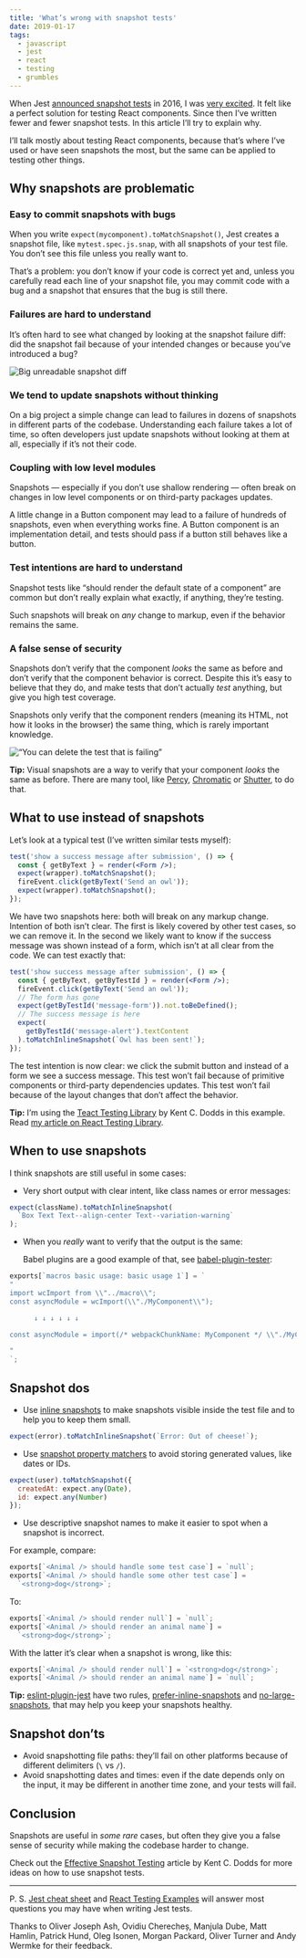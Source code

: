 ```yaml
---
title: 'What’s wrong with snapshot tests'
date: 2019-01-17
tags:
  - javascript
  - jest
  - react
  - testing
  - grumbles
---
```


When Jest [announced snapshot tests](https://jestjs.io/blog/2016/07/27/jest-14) in 2016, I was [very excited](/blog/react-jest). It felt like a perfect solution for testing React components. Since then I’ve written fewer and fewer snapshot tests. In this article I’ll try to explain why.

I’ll talk mostly about testing React components, because that’s where I’ve used or have seen snapshots the most, but the same can be applied to testing other things.

## Why snapshots are problematic

### Easy to commit snapshots with bugs

When you write `expect(mycomponent).toMatchSnapshot()`, Jest creates a snapshot file, like `mytest.spec.js.snap`, with all snapshots of your test file. You don’t see this file unless you really want to.

That’s a problem: you don’t know if your code is correct yet and, unless you carefully read each line of your snapshot file, you may commit code with a bug and a snapshot that ensures that the bug is still there.

### Failures are hard to understand

It’s often hard to see what changed by looking at the snapshot failure diff: did the snapshot fail because of your intended changes or because you’ve introduced a bug?

![Big unreadable snapshot diff](/images/monster-snapshot.png)

### We tend to update snapshots without thinking

On a big project a simple change can lead to failures in dozens of snapshots in different parts of the codebase. Understanding each failure takes a lot of time, so often developers just update snapshots without looking at them at all, especially if it’s not their code.

### Coupling with low level modules

Snapshots — especially if you don’t use shallow rendering — often break on changes in low level components or on third-party packages updates.

A little change in a Button component may lead to a failure of hundreds of snapshots, even when everything works fine. A Button component is an implementation detail, and tests should pass if a button still behaves like a button.

### Test intentions are hard to understand

Snapshot tests like “should render the default state of a component” are common but don’t really explain what exactly, if anything, they’re testing.

Such snapshots will break on _any_ change to markup, even if the behavior remains the same.

### A false sense of security

Snapshots don’t verify that the component _looks_ the same as before and don’t verify that the component behavior is correct. Despite this it’s easy to believe that they do, and make tests that don’t actually _test_ anything, but give you high test coverage.

Snapshots only verify that the component renders (meaning its HTML, not how it looks in the browser) the same thing, which is rarely important knowledge.

![“You can delete the test that is failing”](/images/remove-snapshot.jpg)

**Tip:** Visual snapshots are a way to verify that your component _looks_ the same as before. There are many tool, like [Percy](https://percy.io/), [Chromatic](https://www.chromaticqa.com/) or [Shutter](https://shutter.sh/), to do that.

## What to use instead of snapshots

Let’s look at a typical test (I’ve written similar tests myself):

```jsx
test('show a success message after submission', () => {
  const { getByText } = render(<Form />);
  expect(wrapper).toMatchSnapshot();
  fireEvent.click(getByText('Send an owl'));
  expect(wrapper).toMatchSnapshot();
});
```

We have two snapshots here: both will break on any markup change. Intention of both isn’t clear. The first is likely covered by other test cases, so we can remove it. In the second we likely want to know if the success message was shown instead of a form, which isn’t at all clear from the code. We can test exactly that:

```jsx
test('show success message after submission', () => {
  const { getByText, getByTestId } = render(<Form />);
  fireEvent.click(getByText('Send an owl'));
  // The form has gone
  expect(getByTestId('message-form')).not.toBeDefined();
  // The success message is here
  expect(
    getByTestId('message-alert').textContent
  ).toMatchInlineSnapshot(`Owl has been sent!`);
});
```

The test intention is now clear: we click the submit button and instead of a form we see a success message. This test won’t fail because of primitive components or third-party dependencies updates. This test won’t fail because of the layout changes that don’t affect the behavior.

**Tip:** I’m using the [Teact Testing Library](https://kentcdodds.com/blog/effective-snapshot-testing/) by Kent C. Dodds in this example. Read [my article on React Testing Library](/blog/react-testing-3-jest-and-react-testing-library/).

## When to use snapshots

I think snapshots are still useful in some cases:

- Very short output with clear intent, like class names or error messages:

```js
expect(className).toMatchInlineSnapshot(
  `Box Text Text--align-center Text--variation-warning`
);
```

- When you _really_ want to verify that the output is the same:

  Babel plugins are a good example of that, see [babel-plugin-tester](https://github.com/babel-utils/babel-plugin-tester):

```js
exports[`macros basic usage: basic usage 1`] = `
"
import wcImport from \\"../macro\\";
const asyncModule = wcImport(\\"./MyComponent\\");

      ↓ ↓ ↓ ↓ ↓ ↓

const asyncModule = import(/* webpackChunkName: MyComponent */ \\"./MyComponent\\");

"
`;
```

## Snapshot dos

- Use [inline snapshots](https://jestjs.io/docs/en/snapshot-testing.html#inline-snapshots) to make snapshots visible inside the test file and to help you to keep them small.

```js
expect(error).toMatchInlineSnapshot(`Error: Out of cheese!`);
```

- Use [snapshot property matchers](https://jestjs.io/docs/en/snapshot-testing.html#property-matchers) to avoid storing generated values, like dates or IDs.

```js
expect(user).toMatchSnapshot({
  createdAt: expect.any(Date),
  id: expect.any(Number)
});
```

- Use descriptive snapshot names to make it easier to spot when a snapshot is incorrect.

For example, compare:

```js
exports[`<Animal /> should handle some test case`] = `null`;
exports[`<Animal /> should handle some other test case`] =
  `<strong>dog</strong>`;
```

To:

```js
exports[`<Animal /> should render null`] = `null`;
exports[`<Animal /> should render an animal name`] =
  `<strong>dog</strong>`;
```

With the latter it’s clear when a snapshot is wrong, like this:

```js
exports[`<Animal /> should render null`] = `<strong>dog</strong>`;
exports[`<Animal /> should render an animal name`] = `null`;
```

**Tip:** [eslint-plugin-jest](https://github.com/jest-community/eslint-plugin-jest) have two rules, [prefer-inline-snapshots](https://github.com/jest-community/eslint-plugin-jest/blob/master/docs/rules/prefer-inline-snapshots.md) and [no-large-snapshots](https://github.com/jest-community/eslint-plugin-jest/blob/master/docs/rules/no-large-snapshots.md), that may help you keep your snapshots healthy.

## Snapshot don’ts

- Avoid snapshotting file paths: they’ll fail on other platforms because of different delimiters (`\` vs `/`).
- Avoid snapshotting dates and times: even if the date depends only on the input, it may be different in another time zone, and your tests will fail.

## Conclusion

Snapshots are useful in _some rare_ cases, but often they give you a false sense of security while making the codebase harder to change.

Check out the [Effective Snapshot Testing](https://blog.kentcdodds.com/effective-snapshot-testing-e0d1a2c28eca) article by Kent C. Dodds for more ideas on how to use snapshot tests.

---

P. S. [Jest cheat sheet](https://github.com/sapegin/jest-cheat-sheet) and [React Testing Examples](https://react-testing-examples.com/) will answer most questions you may have when writing Jest tests.

Thanks to Oliver Joseph Ash, Ovidiu Cherecheș, Manjula Dube, Matt Hamlin, Patrick Hund, Oleg Isonen, Morgan Packard, Oliver Turner and Andy Wermke for their feedback.

